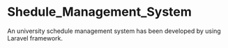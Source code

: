 # Shedule_Management_System
An university schedule management system has been developed by using Laravel framework.
